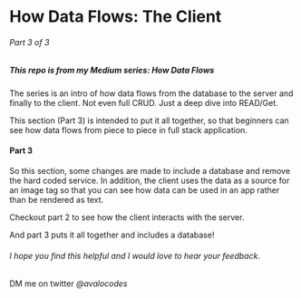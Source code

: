 # How Data Flows: The Client 
###### Part 3 of 3

##### This repo is from my Medium series: How Data Flows 

The series is an intro of how data flows from the database to the server and finally to the client. Not even full CRUD. Just a deep dive into READ/Get. 

This section (Part 3) is intended to put it all together, so that beginners can see how data flows from piece to piece in full stack application. 

#### Part 3 
So this section, some changes are made to include a database and remove the hard coded service. In addition, the client uses the data as a source for an image tag so that you can see how data can be used in an app rather than be rendered as text. 


Checkout part 2 to see how the client interacts with the server.

And part 3 puts it all together and includes a database!


###### I hope you find this helpful and I would love to hear your feedback.

DM me on twitter *@avalocodes* 